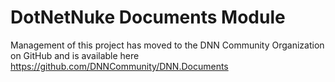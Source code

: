 # DotNetNuke Documents Module
Management of this project has moved to the DNN Community Organization on GitHub and is available here https://github.com/DNNCommunity/DNN.Documents
